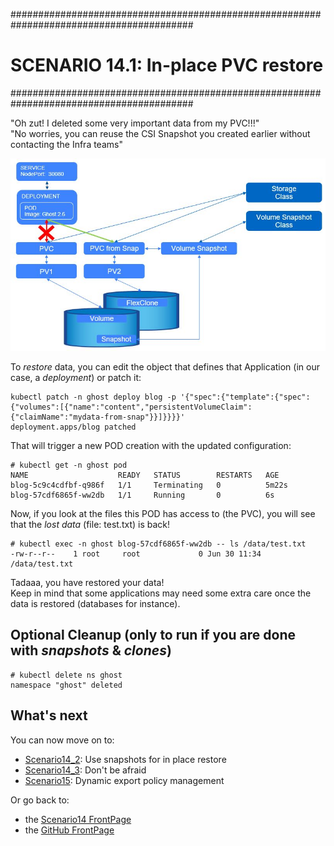 #########################################################################################
# SCENARIO 14.1: In-place PVC restore
#########################################################################################

"Oh zut! I deleted some very important data from my PVC!!!"  
"No worries, you can reuse the CSI Snapshot you created earlier without contacting the Infra teams"

![Scenario14_1](Images/scenario14_1.jpg "Scenario14_1")

To *restore* data, you can edit the object that defines that Application (in our case, a *deployment*) or patch it:
```
kubectl patch -n ghost deploy blog -p '{"spec":{"template":{"spec":{"volumes":[{"name":"content","persistentVolumeClaim":{"claimName":"mydata-from-snap"}}]}}}}'
deployment.apps/blog patched
```
That will trigger a new POD creation with the updated configuration:
```
# kubectl get -n ghost pod
NAME                    READY   STATUS        RESTARTS   AGE
blog-5c9c4cdfbf-q986f   1/1     Terminating   0          5m22s
blog-57cdf6865f-ww2db   1/1     Running       0          6s
```
Now, if you look at the files this POD has access to (the PVC), you will see that the *lost data* (file: test.txt) is back!
```
# kubectl exec -n ghost blog-57cdf6865f-ww2db -- ls /data/test.txt
-rw-r--r--    1 root     root             0 Jun 30 11:34 /data/test.txt
```
Tadaaa, you have restored your data!  
Keep in mind that some applications may need some extra care once the data is restored (databases for instance).  

## Optional Cleanup (only to run if you are done with *snapshots* & *clones*)

```
# kubectl delete ns ghost
namespace "ghost" deleted
```

## What's next

You can now move on to:    
- [Scenario14_2](../2_Clone_for_new_app): Use snapshots for in place restore  
- [Scenario14_3](../3_what_happens_when): Don't be afraid  
- [Scenario15](../../Scenario15): Dynamic export policy management  

Or go back to:
- the [Scenario14 FrontPage](../..)
- the [GitHub FrontPage](https://github.com/YvosOnTheHub/LabNetApp)